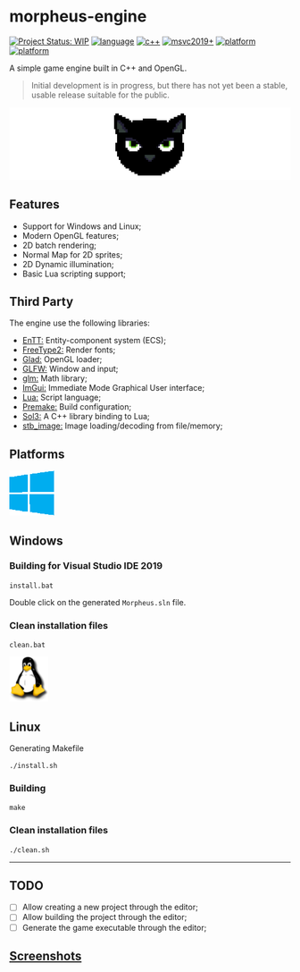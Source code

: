 # morpheus-engine

[![Project Status: WIP](https://www.repostatus.org/badges/latest/wip.svg)](https://www.repostatus.org/#wip)
[![language](https://img.shields.io/badge/language-c++-blue.svg)](https://github.com/madureira/morpheus-engine)
[![c++](https://img.shields.io/badge/std-c++17-blue.svg)](https://isocpp.org/)
[![msvc2019+](https://img.shields.io/badge/MSVC-2019+-ff69b4.svg)](https://visualstudio.microsoft.com/downloads)
[![platform](https://img.shields.io/badge/platform-Windows10-blue.svg)](https://github.com/madureira/morpheus-engine)
[![platform](https://img.shields.io/badge/platform-Ubuntu-orange.svg)](https://www.ubuntu.com)

A simple game engine built in C++ and OpenGL.

> Initial development is in progress, but there has not yet been a stable, usable release suitable for the public.

![](.github/morpheus-logo.png?raw=true "Morpheus")

## Features

- Support for Windows and Linux;
- Modern OpenGL features;
- 2D batch rendering;
- Normal Map for 2D sprites;
- 2D Dynamic illumination;
- Basic Lua scripting support;

## Third Party

The engine use the following libraries:

- [EnTT:](https://github.com/skypjack/entt) Entity-component system (ECS);
- [FreeType2:](https://www.freetype.org/) Render fonts;
- [Glad:](https://glad.dav1d.de/) OpenGL loader;
- [GLFW:](https://www.glfw.org/) Window and input;
- [glm:](https://glm.g-truc.net) Math library;
- [ImGui:](https://github.com/ocornut/imgui) Immediate Mode Graphical User interface;
- [Lua:](https://www.lua.org/) Script language;
- [Premake:](https://premake.github.io/index.html) Build configuration;
- [Sol3:](https://github.com/ThePhD/sol2) A C++ library binding to Lua;
- [stb_image:](https://github.com/nothings/stb) Image loading/decoding from file/memory;

## Platforms

![Windows](.github/windows-logo.png?raw=true "windows10")

## Windows

### Building for Visual Studio IDE 2019

```
install.bat
```

Double click on the generated `Morpheus.sln` file.

### Clean installation files

```
clean.bat
```

![Linux](.github/linux-logo.png?raw=true "Linux")

## Linux

Generating Makefile

```
./install.sh
```

### Building

```
make
```

### Clean installation files

```
./clean.sh
```

---

## TODO

- [ ] Allow creating a new project through the editor;
- [ ] Allow building the project through the editor;
- [ ] Generate the game executable through the editor;

## [Screenshots](https://github.com/madureira/morpheus-engine/tree/master/.github/screenshots)
